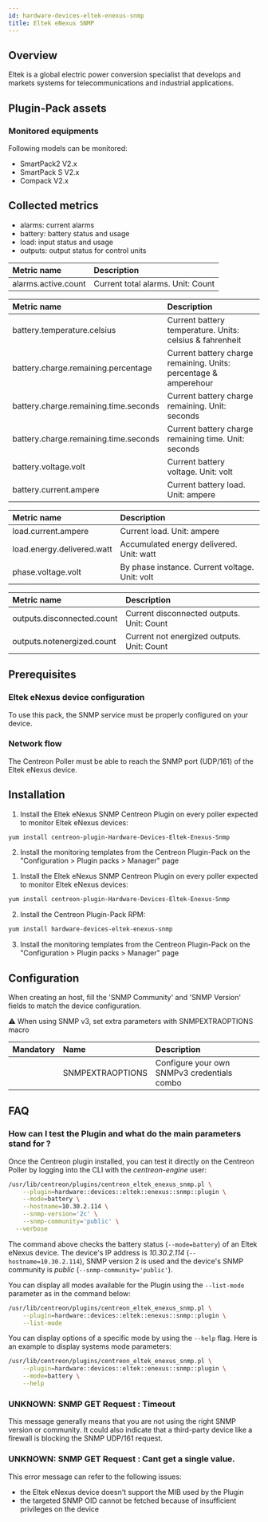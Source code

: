 ```yaml
---
id: hardware-devices-eltek-enexus-snmp
title: Eltek eNexus SNMP
---
```


## Overview

Eltek is a global electric power conversion specialist that develops and markets systems for telecommunications and industrial applications.

## Plugin-Pack assets 

### Monitored equipments

Following models can be monitored:

* SmartPack2 V2.x
* SmartPack S V2.x
* Compack V2.x

## Collected metrics

* alarms: current alarms
* battery: battery status and usage
* load: input status and usage
* outputs: output status for control units

<!--DOCUSAURUS_CODE_TABS-->

<!--Alarms-->

| Metric name                        | Description                         |
| :--------------------------------- | :---------------------------------- |
| alarms.active.count                | Current total alarms. Unit: Count   |

<!--Battery-->

| Metric name                             | Description                                                         |
| :-------------------------------------- | :------------------------------------------------------------------ |
| battery.temperature.celsius             | Current battery temperature. Units: celsius & fahrenheit            |
| battery.charge.remaining.percentage     | Current battery charge remaining. Units: percentage & amperehour    |
| battery.charge.remaining.time.seconds   | Current battery charge remaining. Unit: seconds                     |
| battery.charge.remaining.time.seconds   | Current battery charge remaining time. Unit: seconds                |
| battery.voltage.volt                    | Current battery voltage. Unit: volt                                 |
| battery.current.ampere                  | Current battery load. Unit: ampere                                  |

<!--Load-->

| Metric name                               | Description                                                             |
| :---------------------------------------- | :---------------------------------------------------------------------- |
| load.current.ampere                       | Current load. Unit: ampere                                              |
| load.energy.delivered.watt                | Accumulated energy delivered. Unit: watt                                |
| phase.voltage.volt                        | By phase instance. Current voltage. Unit: volt                          |

<!--Outputs-->

| Metric name                             | Description                                                         |
| :-------------------------------------- | :------------------------------------------------------------------ |
| outputs.disconnected.count              | Current disconnected outputs. Unit: Count                           |
| outputs.notenergized.count              | Current not energized outputs. Unit: Count                          |

<!--END_DOCUSAURUS_CODE_TABS-->

## Prerequisites

### Eltek eNexus device configuration 

To use this pack, the SNMP service must be properly configured on your device.

### Network flow

The Centreon Poller must be able to reach the SNMP port (UDP/161) of the Eltek eNexus device.

## Installation

<!--DOCUSAURUS_CODE_TABS-->

<!--Online IMP Licence & IT-100 Editions-->

1. Install the Eltek eNexus SNMP Centreon Plugin on every poller expected to monitor Eltek eNexus devices: 

```bash
yum install centreon-plugin-Hardware-Devices-Eltek-Enexus-Snmp
```

2. Install the monitoring templates from the Centreon Plugin-Pack on the "Configuration > Plugin packs > Manager" page

<!--Offline IMP License-->

1. Install the Eltek eNexus SNMP Centreon Plugin on every poller expected to monitor Eltek eNexus devices:

```bash
yum install centreon-plugin-Hardware-Devices-Eltek-Enexus-Snmp
```

2. Install the Centreon Plugin-Pack RPM:

```bash
yum install hardware-devices-eltek-enexus-snmp
```

3. Install the monitoring templates from the Centreon Plugin-Pack on the "Configuration > Plugin packs > Manager" page

<!--END_DOCUSAURUS_CODE_TABS-->

## Configuration

When creating an host, fill the 'SNMP Community' and 'SNMP Version' fields to match the device configuration. 

  ⚠️ When using SNMP v3, set extra parameters with SNMPEXTRAOPTIONS macro 

| Mandatory   | Name              | Description                                    |
| :---------- | :---------------- | :--------------------------------------------- |
|             | SNMPEXTRAOPTIONS  | Configure your own SNMPv3 credentials combo    |

## FAQ

### How can I test the Plugin and what do the main parameters stand for ? 

Once the Centreon plugin installed, you can test it directly on the Centreon Poller by logging into the CLI with the *centreon-engine* user:

```bash
/usr/lib/centreon/plugins/centreon_eltek_enexus_snmp.pl \
	--plugin=hardware::devices::eltek::enexus::snmp::plugin \
	--mode=battery \
	--hostname=10.30.2.114 \
	--snmp-version='2c' \
	--snmp-community='public' \
  --verbose 
```

The command above checks the battery status (```--mode=battery```) of an Eltek eNexus device. The device's IP address is *10.30.2.114* (```--hostname=10.30.2.114```), SNMP version 2 is used and the device's SNMP community is *public* (```--snmp-community='public'```). 

You can display all modes available for the Plugin using the ```--list-mode``` parameter as in the command below:

```bash
/usr/lib/centreon/plugins/centreon_eltek_enexus_snmp.pl \
    --plugin=hardware::devices::eltek::enexus::snmp::plugin \
    --list-mode
```

You can display options of a specific mode by using the ```--help``` flag. Here is an example to display systems mode parameters:

```bash
/usr/lib/centreon/plugins/centreon_eltek_enexus_snmp.pl \
    --plugin=hardware::devices::eltek::enexus::snmp::plugin \
    --mode=battery \
    --help
```

### UNKNOWN: SNMP GET Request : Timeout

This message generally means that you are not using the right SNMP version or community. It could also indicate that a third-party device like a firewall is blocking the SNMP UDP/161 request.

### UNKNOWN: SNMP GET Request : Cant get a single value.

This error message can refer to the following issues: 
  - the Eltek eNexus device doesn't support the MIB used by the Plugin
  - the targeted SNMP OID cannot be fetched because of insufficient privileges on the device
